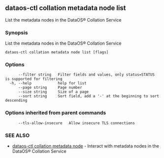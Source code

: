 ## dataos-ctl collation metadata node list

List the metadata nodes in the DataOS® Collation Service

### Synopsis

List the metadata nodes in the DataOS® Collation Service

```
dataos-ctl collation metadata node list [flags]
```

### Options

```
      --filter string   Filter fields and values, only status=STATUS is supported for filtering
  -h, --help            help for list
      --page string     Page number
      --size string     Size of a page
      --sort string     Sort field, add a '-' at the beginning to sort descending
```

### Options inherited from parent commands

```
      --tls-allow-insecure   Allow insecure TLS connections
```

### SEE ALSO

* [dataos-ctl collation metadata node](dataos-ctl_collation_metadata_node.md)	 - Interact with metadata nodes in the DataOS® Collation Service

